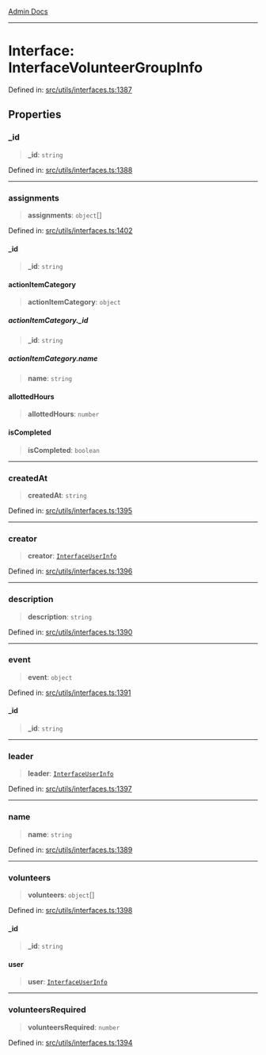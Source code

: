 [Admin Docs](/)

***

# Interface: InterfaceVolunteerGroupInfo

Defined in: [src/utils/interfaces.ts:1387](https://github.com/PalisadoesFoundation/talawa-admin/blob/main/src/utils/interfaces.ts#L1387)

## Properties

### \_id

> **\_id**: `string`

Defined in: [src/utils/interfaces.ts:1388](https://github.com/PalisadoesFoundation/talawa-admin/blob/main/src/utils/interfaces.ts#L1388)

***

### assignments

> **assignments**: `object`[]

Defined in: [src/utils/interfaces.ts:1402](https://github.com/PalisadoesFoundation/talawa-admin/blob/main/src/utils/interfaces.ts#L1402)

#### \_id

> **\_id**: `string`

#### actionItemCategory

> **actionItemCategory**: `object`

##### actionItemCategory.\_id

> **\_id**: `string`

##### actionItemCategory.name

> **name**: `string`

#### allottedHours

> **allottedHours**: `number`

#### isCompleted

> **isCompleted**: `boolean`

***

### createdAt

> **createdAt**: `string`

Defined in: [src/utils/interfaces.ts:1395](https://github.com/PalisadoesFoundation/talawa-admin/blob/main/src/utils/interfaces.ts#L1395)

***

### creator

> **creator**: [`InterfaceUserInfo`](InterfaceUserInfo.md)

Defined in: [src/utils/interfaces.ts:1396](https://github.com/PalisadoesFoundation/talawa-admin/blob/main/src/utils/interfaces.ts#L1396)

***

### description

> **description**: `string`

Defined in: [src/utils/interfaces.ts:1390](https://github.com/PalisadoesFoundation/talawa-admin/blob/main/src/utils/interfaces.ts#L1390)

***

### event

> **event**: `object`

Defined in: [src/utils/interfaces.ts:1391](https://github.com/PalisadoesFoundation/talawa-admin/blob/main/src/utils/interfaces.ts#L1391)

#### \_id

> **\_id**: `string`

***

### leader

> **leader**: [`InterfaceUserInfo`](InterfaceUserInfo.md)

Defined in: [src/utils/interfaces.ts:1397](https://github.com/PalisadoesFoundation/talawa-admin/blob/main/src/utils/interfaces.ts#L1397)

***

### name

> **name**: `string`

Defined in: [src/utils/interfaces.ts:1389](https://github.com/PalisadoesFoundation/talawa-admin/blob/main/src/utils/interfaces.ts#L1389)

***

### volunteers

> **volunteers**: `object`[]

Defined in: [src/utils/interfaces.ts:1398](https://github.com/PalisadoesFoundation/talawa-admin/blob/main/src/utils/interfaces.ts#L1398)

#### \_id

> **\_id**: `string`

#### user

> **user**: [`InterfaceUserInfo`](InterfaceUserInfo.md)

***

### volunteersRequired

> **volunteersRequired**: `number`

Defined in: [src/utils/interfaces.ts:1394](https://github.com/PalisadoesFoundation/talawa-admin/blob/main/src/utils/interfaces.ts#L1394)
